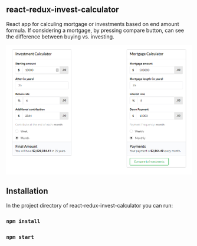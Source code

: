 ## react-redux-invest-calculator

React app for calculing mortgage or investments based on end amount formula. If considering a mortgage, by pressing compare button, can see the difference between buying vs. investing.

![Screenshot](https://github.com/andreysaf/react-redux-invest-calculator/blob/master/screen.PNG?raw=true "Screenshot")

## Installation

In the project directory of react-redux-invest-calculator you can run:

### `npm install`

### `npm start`
